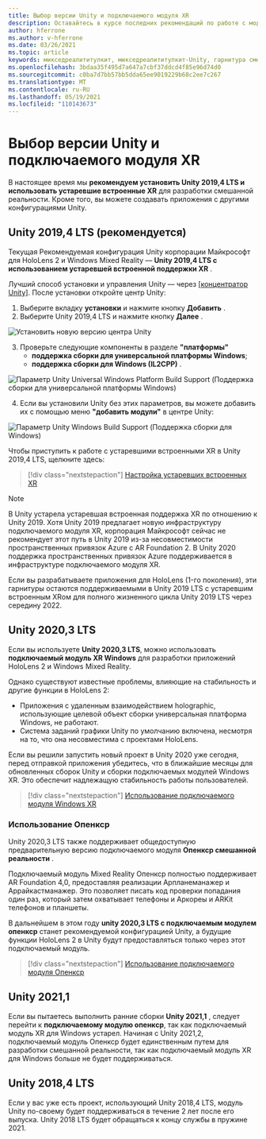 ```yaml
---
title: Выбор версии Unity и подключаемого модуля XR
description: Оставайтесь в курсе последних рекомендаций по работе с модулями Unity и XR для разработки приложений HoloLens.
author: hferrone
ms.author: v-hferrone
ms.date: 03/26/2021
ms.topic: article
keywords: микседреалититулкит, микседреалититулкит-Unity, гарнитура смешанной реальности, гарнитура Windows Mixed Reality, гарнитура виртуальной реальности, Unity
ms.openlocfilehash: 3bdaa35f495d7a647a7cbf37ddcd4f85e96d74d0
ms.sourcegitcommit: c0ba7d7bb57bb5dda65ee9019229b68c2ee7c267
ms.translationtype: MT
ms.contentlocale: ru-RU
ms.lasthandoff: 05/19/2021
ms.locfileid: "110143673"
---
```

# <a name="choosing-a-unity-version-and-xr-plugin"></a>Выбор версии Unity и подключаемого модуля XR

В настоящее время мы **рекомендуем установить Unity 2019,4 LTS и использовать устаревшие встроенные XR** для разработки смешанной реальности. Кроме того, вы можете создавать приложения с другими конфигурациями Unity.

## <a name="unity-20194-lts-recommended"></a>Unity 2019,4 LTS (рекомендуется)

Текущая Рекомендуемая конфигурация Unity корпорации Майкрософт для HoloLens 2 и Windows Mixed Reality — **Unity 2019,4 LTS с использованием устаревшей встроенной поддержки XR** .

Лучший способ установки и управления Unity — через <a href="https://unity3d.com/get-unity/download" target="_blank">[концентратор Unity]</a>. После установки откройте центр Unity:

1. Выберите вкладку **установки** и нажмите кнопку **Добавить** .
2. Выберите Unity 2019,4 LTS и нажмите кнопку **Далее** .

![Установить новую версию центра Unity](images/unity-hub-img-01.png)

3. Проверьте следующие компоненты в разделе **"платформы"**
    * **поддержка сборки для универсальной платформы Windows**; 
    * **поддержка сборки для Windows (IL2CPP)** .

![Параметр Unity Universal Windows Platform Build Support (Поддержка сборки для универсальной платформы Windows)](../images/Unity_Install_Option_UWP.png)

4. Если вы установили Unity без этих параметров, вы можете добавить их с помощью меню **"добавить модули"** в центре Unity:

![Параметр Unity Windows Build Support (Поддержка сборки для Windows)](../images/Unity_Install_Option_UWP2.png)

Чтобы приступить к работе с устаревшими встроенными XR в Unity 2019,4 LTS, щелкните здесь:

> [!div class="nextstepaction"]
> [Настройка устаревших встроенных XR](legacy-xr-support.md)

> [!NOTE]
> В Unity устарела устаревшая встроенная поддержка XR по отношению к Unity 2019.  Хотя Unity 2019 предлагает новую инфраструктуру подключаемого модуля XR, корпорация Майкрософт сейчас не рекомендует этот путь в Unity 2019 из-за несовместимости пространственных привязок Azure с AR Foundation 2.  В Unity 2020 поддержка пространственных привязок Azure поддерживается в инфраструктуре подключаемого модуля XR.

Если вы разрабатываете приложения для HoloLens (1-го поколения), эти гарнитуры остаются поддерживаемыми в Unity 2019 LTS с устаревшим встроенным XRом для полного жизненного цикла Unity 2019 LTS через середину 2022.

## <a name="unity-20203-lts"></a>Unity 2020,3 LTS 

Если вы используете **Unity 2020,3 LTS**, можно использовать **подключаемый модуль XR Windows** для разработки приложений HoloLens 2 и Windows Mixed Reality.

Однако существуют известные проблемы, влияющие на стабильность и другие функции в HoloLens 2: 

* Приложения с удаленным взаимодействием holographic, использующие целевой объект сборки универсальная платформа Windows, не работают.
* Система заданий графики Unity по умолчанию включена, несмотря на то, что она несовместима с проектами HoloLens.

Если вы решили запустить новый проект в Unity 2020 уже сегодня, перед отправкой приложения убедитесь, что в ближайшие месяцы для обновленных сборок Unity и сборки подключаемых модулей Windows XR.  Это обеспечит надлежащую стабильность работы пользователей.

> [!div class="nextstepaction"]
> [Использование подключаемого модуля Windows XR](windows-xr-plugin.md)

### <a name="using-openxr"></a>Использование Опенкср

Unity 2020,3 LTS также поддерживает общедоступную предварительную версию подключаемого модуля **Опенкср смешанной реальности** .

Подключаемый модуль Mixed Reality Опенкср полностью поддерживает AR Foundation 4,0, предоставляя реализации Арпланеманажер и Аррайкастманажер. Это позволяет писать код проверки попадания один раз, который затем охватывает телефоны и Аркореы и ARKit телефонов и планшеты. 

В дальнейшем в этом году **unity 2020,3 LTS с подключаемым модулем опенкср** станет рекомендуемой конфигурацией Unity, а будущие функции HoloLens 2 в Unity будут предоставляться только через этот подключаемый модуль.

> [!div class="nextstepaction"]
> [Использование подключаемого модуля Опенкср](openxr-getting-started.md)

## <a name="unity-20211"></a>Unity 2021,1

Если вы пытаетесь выполнить ранние сборки **Unity 2021,1** , следует перейти к **подключаемому модулю опенкср**, так как подключаемый модуль XR для Windows устарел.  Начиная с Unity 2021,2, подключаемый модуль Опенкср будет единственным путем для разработки смешанной реальности, так как подключаемый модуль XR для Windows больше не будет поддерживаться.

## <a name="unity-20184-lts"></a>Unity 2018,4 LTS

Если у вас уже есть проект, использующий Unity 2018,4 LTS, модуль Unity по-своему будет поддерживаться в течение 2 лет после его выпуска.  Unity 2018 LTS будет обращаться к концу службы в пружине 2021.
